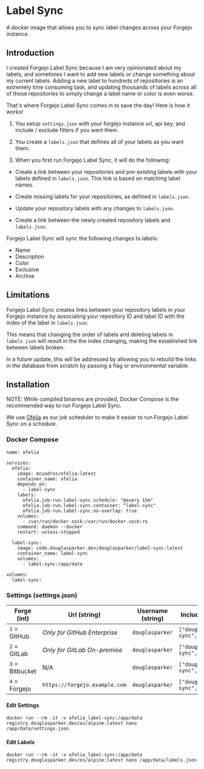 # Label Sync

A docker image that allows you to sync label changes across your Forgejo instance.

## Introduction

I created Forgejo Label Sync because I am very opinionated about my labels, and sometimes I want to add new labels or change something about my current labels. Adding a new label to hundreds of repositories is an extremely time consuming task, and updating thousands of labels across all of those repositories to simply change a label name or color is even worse.

That's where Forgejo Label Sync comes in to save the day! Here is how it works!

1. You setup `settings.json` with your forgejo instance url, api key, and include / exclude filters if you want them.

2. You create a `labels.json` that defines all of your labels as you want them.

3. When you first run Forgejo Label Sync, it will do the following:

- Create a link between your repositories and pre-existing labels with your labels defined in `labels.json`. This link is based on matching label names.

- Create missing labels for your repositories, as defined in `labels.json`.

- Update your repository labels with any changes to `labels.json`.

- Create a link between the newly created repository labels and `labels.json`.

Forgejo Label Sync will sync the following changes to labels:

- Name
- Description
- Color
- Exclusive
- Archive

## Limitations

Forgejo Label Sync creates links between your repository labels in your Forgejo instance by associating your repository ID and label ID with the index of the label in `labels.json`.

This means that changing the order of labels and deleting labels in `labels.json` will result in the the index changing, making the established link between labels broken.

In a future update, this will be addressed by allowing you to rebuild the links in the database from scratch by passing a flag or environmental variable.

## Installation

NOTE:
While compiled binaries are provided, Docker Compose is the recommended way to run Forgejo Label Sync.

We use [Ofelia](https://github.com/mcuadros/ofelia) as our job scheduler to make it easier to run Forgejo Label Sync on a schedule.

### Docker Compose

```docker
name: ofelia

services:
  ofelia:
    image: mcuadros/ofelia:latest
    container_name: ofelia
    depends_on:
      - label-sync
    labels:
      ofelia.job-run.label-sync.schedule: "@every 15m"
      ofelia.job-run.label-sync.container: "label-sync"
      ofelia.job-run.label-sync.no-overlap: true
    volumes:
      - /var/run/docker.sock:/var/run/docker.sock:ro
    command: daemon --docker
    restart: unless-stopped

  label-sync:
    image: code.douglasparker.dev/douglasparker/label-sync:latest
    container_name: label-sync
    volumes:
      - label-sync:/app/data

volumes:
  label-sync:
```

### Settings (settings.json)

| Forge (int)     | Url (string)                  | Username (string) | Include (String Array)                        | Exclude (String Array)                        | ApiKey (String) | LogLevel (String) |
| --------------- | ----------------------------- | ----------------- | --------------------------------------------- | --------------------------------------------- | --------------- | ----------------- |
| `1` = GitHub    | *Only for GitHub Enterprise*  | `douglasparker`   | `["douglasparker/label-sync", "caddy/caddy"]` | `["douglasparker/label-sync", "caddy/caddy"]` | `ghp_`          | `info`            |
| `2` = GitLab    | *Only for GitLab On-premise*  | `douglasparker`   | `["douglasparker/label-sync", "caddy/caddy"]` | `["douglasparker/label-sync", "caddy/caddy"]` | `glpat-`        | `info`            |
| `3` = Bitbucket | N/A                           | `douglasparker`   | `["douglasparker/label-sync", "caddy/caddy"]` | `["douglasparker/label-sync", "caddy/caddy"]` | ``              | `info`            |
| `4` = Forgejo   | `https://forgejo.example.com` | `douglasparker`   | `["douglasparker/label-sync", "caddy/caddy"]` | `["douglasparker/label-sync", "caddy/caddy"]` | ``              | `info`            |


#### Edit Settings

```docker
docker run --rm -it -v ofelia_label-sync:/app/data registry.douglasparker.dev/os/alpine:latest nano /app/data/settings.json
```

#### Edit Labels

```docker
docker run --rm -it -v ofelia_label-sync:/app/data registry.douglasparker.dev/os/alpine:latest nano /app/data/labels.json
```
